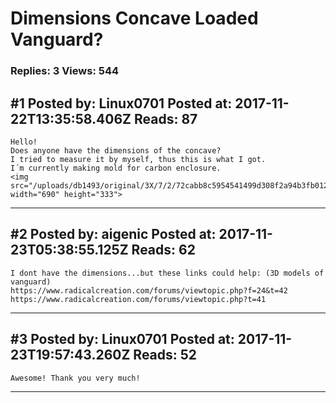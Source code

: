 # Dimensions Concave Loaded Vanguard?

### Replies: 3 Views: 544

## \#1 Posted by: Linux0701 Posted at: 2017-11-22T13:35:58.406Z Reads: 87

```
Hello! 
Does anyone have the dimensions of the concave? 
I tried to measure it by myself, thus this is what I got.
I´m currently making mold for carbon enclosure. 
<img src="/uploads/db1493/original/3X/7/2/72cabb8c5954541499d308f2a94b3fb012a5272c.jpg" width="690" height="333">
```

---
## \#2 Posted by: aigenic Posted at: 2017-11-23T05:38:55.125Z Reads: 62

```
I dont have the dimensions...but these links could help: (3D models of vanguard)
https://www.radicalcreation.com/forums/viewtopic.php?f=24&t=42
https://www.radicalcreation.com/forums/viewtopic.php?t=41
```

---
## \#3 Posted by: Linux0701 Posted at: 2017-11-23T19:57:43.260Z Reads: 52

```
Awesome! Thank you very much!
```

---
